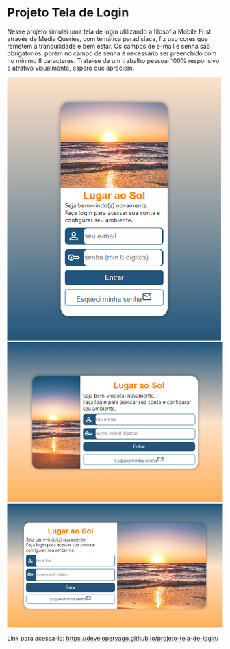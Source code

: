 # Projeto Tela de Login
 
 Nesse projeto simulei uma tela de login utilizando a filosofia Mobile Frist através de Media Queries, com temática paradisíaca, fiz uso cores que remetem a tranquilidade e bem estar. Os campos de e-mail e senha são obrigatórios, porém no campo de senha é necessário ser preenchido com no mínimo 8 caracteres.
 Trata-se de um trabalho pessoal 100% responsivo e atrativo visualmente, espero que apreciem.

<img src="imagens/login-mobile.png" alt="versão mobile">

<img src="imagens/Login-tablet.png" alt="versão tablet">

<img src="imagens/login-desktop.png" alt="versão desktop">

Link para acessa-lo: https://developeryago.github.io/projeto-tela-de-login/
